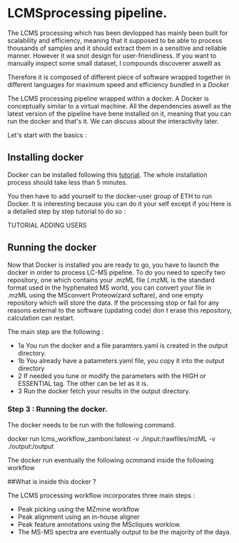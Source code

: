 # LCMSprocessing pipeline.

The LCMS processing which has been devlopped has mainly been built for scalability and
efficiency, meaning that it supposed to be able to process thousands of samples and it should
extract them in a sensitive and reliable manner. However it wa snot design for user-friendliness.
If you want to manually inspect some small dataset, I compounds discoverer aswelll as

Therefore it is composed of different piece of software wrapped together in different languages for
maximum speed and efficiency bundled in a *Docker*

The LCMS processing pipeline wrapped within a docker. A Docker is conceptually similar
to a virtual machine. All the dependencies aswell as the latest version of the pipeline have
bene installed on it, meaning that you can run the docker and that's it. We can discuss about the interactivity later.

Let's start with the basics :

## Installing docker
Docker can be installed following this [tutorial](https://runnable.com/docker/install-docker-on-windows-10).
The whole installation process should take less than 5 minutes.

You then have to add yourself to the docker-user group of ETH to run Docker. It is interesting because you can do it your self except if you
Here is a detailed step by step tutorial to do so :

TUTORIAL ADDING USERS

## Running the docker

Now that Docker is installed you are ready to go, you have to launch the docker
in order to process LC-MS pipeline. To do you need to specify two repository, one which contains
your .mzML file (.mzML is the standard format used in the hyphenated MS world, you can convert your file in .mzML using the MSconvert Proteowizard softare), and one empty repository which will store the data. If the processing stop or fail for any reasons external to the software (updating code) don t erase this repository, calculation can restart.

The main step are the following :
- 1a You run the docker and a file paramters.yaml is created in the output directory.
- 1b You already have a patameters.yaml file, you copy it into the output directory
- 2 If needed you tune or modify the parameters with the HIGH or ESSENTIAL tag. The other can be let as it is.
- 3 Run the docker fetch your results in the output directory.

### Step 3 : Running the docker.

The docker needs to be run with the following command.

docker run lcms_workflow_zamboni:latest -v ./input:/rawfiles/mzML -v ./output:/output

The docker run eventually the following ocmmand inside the following workflow


##What is inside this docker ?

The LCMS processing workflow incorporates three main steps :
- Peak picking using the MZmine workflow
- Peak alignment using an in-house aligner
- Peak feature annotations using the MScliques worklow.
- The MS-MS spectra are eventually output to be the majority of the daya.
